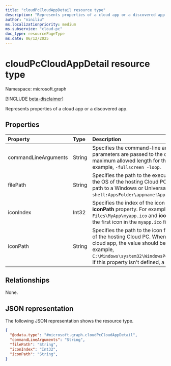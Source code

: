 ```yaml
---
title: "cloudPcCloudAppDetail resource type"
description: "Represents properties of a cloud app or a discovered app."
author: "niniliu"
ms.localizationpriority: medium
ms.subservice: "cloud-pc"
doc_type: resourcePageType
ms.date: 06/12/2025
---
```


# cloudPcCloudAppDetail resource type

Namespace: microsoft.graph

[!INCLUDE [beta-disclaimer](../../includes/beta-disclaimer.md)]

Represents properties of a cloud app or a discovered app.

## Properties

|Property|Type|Description|
|:---|:---|:---|
|commandLineArguments|String|Specifies the command-line arguments for the cloud app. These parameters are passed to the cloud app when it's launched. The maximum allowed length for this property is 2,048 characters. For example, `-fullscreen -loop`.|
|filePath|String|Specifies the path to the executable file for the application within the OS of the hosting Cloud PC. The value should be an absolute path to a Windows or Universal app. For example, `C:\app.exe` or `shell:AppsFolder\appname!App`. Read-only.|
|iconIndex|Int32|Specifies the index of the icon within the file specified by the **iconPath** property. For example, if **iconPath** is set to `C:\Program Files\MyApp\myapp.ico` and **iconIndex** is set to `0`, the system uses the first icon in the `myapp.ico` file. The default value is `0`.|
|iconPath|String|Specifies the path to the icon file for the application within the OS of the hosting Cloud PC. When an admin updates the path of a cloud app, the value should be a rooted absolute path. For example, `C:\Windows\system32\WindowsPowerShell\v1.0\powershell_ise.exe`. If this property isn't defined, a default icon is used.|

## Relationships

None.

## JSON representation

The following JSON representation shows the resource type.

<!-- {
  "blockType": "resource",
  "@odata.type": "microsoft.graph.cloudPcCloudAppDetail"
}
-->
``` json
{
  "@odata.type": "#microsoft.graph.cloudPcCloudAppDetail",
  "commandLineArguments": "String",
  "filePath": "String",
  "iconIndex": "Int32",
  "iconPath": "String",
}
```
